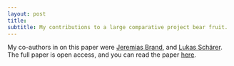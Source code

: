 ```yaml
---
layout: post
title: 
subtitle: My contributions to a large comparative project bear fruit.
---
```




My co-authors in on this paper were [Jeremias Brand](https://jeremias-brand.github.io/), and [Lukas Schärer](http://evolution.unibas.ch/scharer/index.htm).
The full paper is open access, and you can read the paper [here](https://doi.org/10.1093/molbev/msab276).




